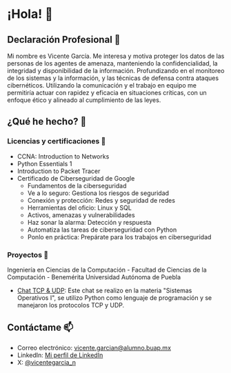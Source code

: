 # ¡Hola! 👋

## Declaración Profesional 💼
Mi nombre es Vicente García. Me interesa y motiva proteger los datos de las personas de los agentes de amenaza, manteniendo la confidencialidad, la integridad y disponibilidad de la información. Profundizando en el monitoreo de los sistemas y la información, y las técnicas de defensa contra ataques cibernéticos. Utilizando la comunicación y el trabajo en equipo me permitiría actuar con rapidez y eficacia en situaciones críticas, con un enfoque ético y alineado al cumplimiento de las leyes.

## ¿Qué he hecho? 🤔

### Licencias y certificaciones 📜
- CCNA: Introduction to Networks
- Python Essentials 1
- Introduction to Packet Tracer
- Certificado de Ciberseguridad de Google
  - Fundamentos de la ciberseguridad
  - Ve a lo seguro: Gestiona los riesgos de seguridad
  - Conexión y protección: Redes y seguridad de redes
  - Herramientas del oficio: Linux y SQL
  - Activos, amenazas y vulnerabilidades
  - Haz sonar la alarma: Detección y respuesta
  - Automatiza las tareas de ciberseguridad con Python
  - Ponlo en práctica: Prepárate para los trabajos en ciberseguridad

### Proyectos 🚀
Ingeniería en Ciencias de la Computación - Facultad de Ciencias de la Computación - Benemérita Universidad Autónoma de Puebla
- [Chat TCP & UDP](https://github.com/lilalizzza/Chat): Este chat se realizo en la materia "Sistemas Operativos I", se utilizo Python como lenguaje de programación y se manejaron los protocolos TCP y UDP.

## Contáctame 📫
- Correo electrónico: vicente.garcian@alumno.buap.mx
- LinkedIn: [Mi perfil de LinkedIn](https://www.linkedin.com/in/vicentegarcia-n/)
- X: [@vicentegarcia_n](https://x.com/vicentegarcia_n)
